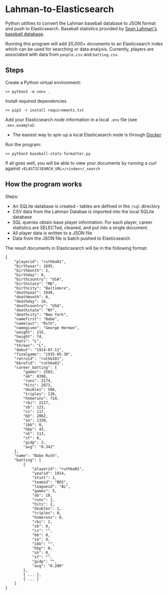 # Lahman-to-Elasticsearch

Python utilities to convert the Lahman baseball database to JSON format and push to Elasticsearch. Baseball statistics provided by [Sean Lahman's baseball database](http://www.seanlahman.com/baseball-archive/statistics/).

Running this program will add 20,000+ documents to an Elasticsearch index which can be used for searching or data analysis. Currently, players are associated with data from `people.csv` and `batting.csv`. 

## Steps
Create a Python virtual environment:
```
>> python3 -m venv .
```

Install required dependencies
```
>> pip3 -r install requirements.txt
```

Add your Elasticsearch node information in a local `.env` file (see `.env.example`):
- The easiest way to spin up a local Elasticsearch node is through [Docker](https://www.elastic.co/guide/en/elasticsearch/reference/current/docker.html)

Run the program:
```
>> python3 baseball-stats-formatter.py
```

If all goes well, you will be able to view your documents by running a curl against `<ELASTICSEARCH_URL>/<index>/_search`

## How the program works
  Steps:
  - An SQLite database is created - tables are defined in the `/sql` directory
  - CSV data from the Lahman Databae is imported into the local SQLite database 
  - SQL queries obtain base player information. For each player, career statistics are SELECTed, cleaned, and put into a single document.
  - All player data is written to a JSON file
  - Data from the JSON file is batch pushed to Elasticsearch

The result documents in Elasticsearch will be in the following format:
```
{
    "playerid": "ruthba01",
    "birthyear": 1895,
    "birthmonth": 2,
    "birthday": 6,
    "birthcountry": "USA",
    "birthstate": "MD",
    "birthcity": "Baltimore",
    "deathyear": 1948,
    "deathmonth": 8,
    "deathday": 16,
    "deathcountry": "USA",
    "deathstate": "NY",
    "deathcity": "New York",
    "namefirst": "Babe",
    "namelast": "Ruth",
    "namegiven": "George Herman",
    "weight": 215,
    "height": 74,
    "bats": "L",
    "throws": "L",
    "debut": "1914-07-11",
    "finalgame": "1935-05-30",
    "retroid": "ruthb101",
    "bbrefid": "ruthba01",
    "career_batting": {
        "games": 2503,
        "ab": 8398,
        "runs": 2174,
        "hits": 2873,
        "doubles": 506,
        "triples": 136,
        "homeruns": 714,
        "rbi": 2217,
        "sb": 123,
        "cs": 117,
        "bb": 2062,
        "so": 1330,
        "ibb": 0,
        "hbp": 43,
        "sh": 113,
        "sf": 0,
        "gidp": 2,
        "avg": "0.342"
    },
    "name": "Babe Ruth",
    "batting": [
        {
            "playerid": "ruthba01",
            "yearid": 1914,
            "stint": 1,
            "teamid": "BOS",
            "leagueid": "AL",
            "games": 5,
            "ab": 10,
            "runs": 1,
            "hits": 2,
            "doubles": 1,
            "triples": 0,
            "homeruns": 0,
            "rbi": 2,
            "sb": 0,
            "cs": "",
            "bb": 0,
            "so": 4,
            "ibb": "",
            "hbp": 0,
            "sh": 0,
            "sf": "",
            "gidp": "",
            "avg": "0.200"
        },
        { ... },
        { ... }
    ]
}
```

